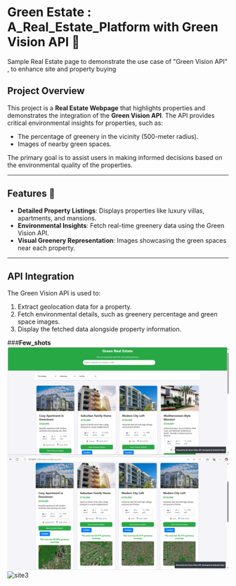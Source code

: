 # Green Estate : A_Real_Estate_Platform with Green Vision API 🌿
Sample Real Estate page to demonstrate the use case of "Green Vision API" , to enhance site and property buying

## Project Overview
This project is a **Real Estate Webpage** that highlights properties and demonstrates the integration of the **Green Vision API**. The API provides critical environmental insights for properties, such as:
- The percentage of greenery in the vicinity (500-meter radius).
- Images of nearby green spaces.

The primary goal is to assist users in making informed decisions based on the environmental quality of the properties.

---

## Features 🏡
- **Detailed Property Listings**: Displays properties like luxury villas, apartments, and mansions.
- **Environmental Insights**: Fetch real-time greenery data using the Green Vision API.
- **Visual Greenery Representation**: Images showcasing the green spaces near each property.

---

## API Integration
The Green Vision API is used to:
1. Extract geolocation data for a property.
2. Fetch environmental details, such as greenery percentage and green space images.
3. Display the fetched data alongside property information.

###**Few_shots**
![site1](https://github.com/Sushanth-Hebri/Green-Estate_A_Real_Estate_Platform/blob/main/site1.png)
![site2](https://github.com/Sushanth-Hebri/Green-Estate_A_Real_Estate_Platform/blob/main/site2.png)
![site3](https://github.com/Sushanth-Hebri/Green-Estate_A_Real_Estate_Platform/blob/main/site3.png)



